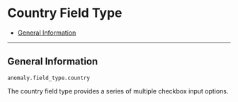 # Country Field Type

- [General Information](#general)

<hr>

<a name="general"></a>
## General Information

`anomaly.field_type.country`

The country field type provides a series of multiple checkbox input options.
